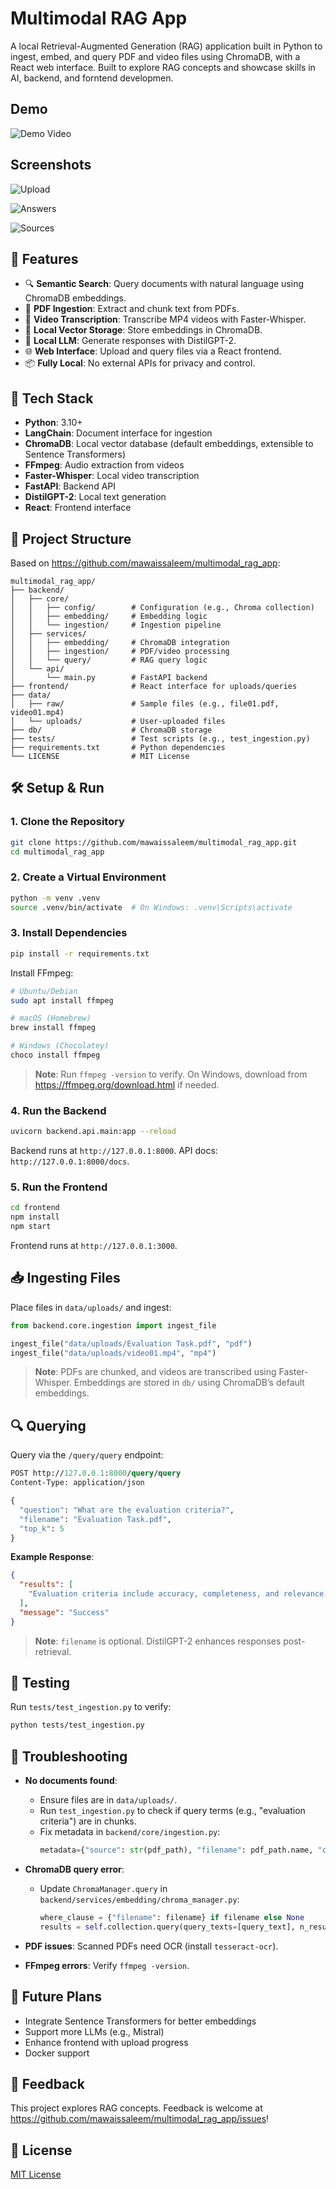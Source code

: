 # Multimodal RAG App

A local Retrieval-Augmented Generation (RAG) application built in Python to ingest, embed, and query PDF and video files using ChromaDB, with a React web interface.
Built to explore RAG concepts and showcase skills in AI, backend, and forntend developmen.

## Demo

![Demo Video](assets/demo.gif)


## Screenshots

![Upload](assets/image03.png)

![Answers](assets/image02.png)

![Sources](assets/image01.png)

## 🚀 Features

- 🔍 **Semantic Search**: Query documents with natural language using ChromaDB embeddings.
- 📄 **PDF Ingestion**: Extract and chunk text from PDFs.
- 🎥 **Video Transcription**: Transcribe MP4 videos with Faster-Whisper.
- 💾 **Local Vector Storage**: Store embeddings in ChromaDB.
- 🧠 **Local LLM**: Generate responses with DistilGPT-2.
- 🌐 **Web Interface**: Upload and query files via a React frontend.
- 📦 **Fully Local**: No external APIs for privacy and control.

## 🧱 Tech Stack

- **Python**: 3.10+
- **LangChain**: Document interface for ingestion
- **ChromaDB**: Local vector database (default embeddings, extensible to Sentence Transformers)
- **FFmpeg**: Audio extraction from videos
- **Faster-Whisper**: Local video transcription
- **FastAPI**: Backend API
- **DistilGPT-2**: Local text generation
- **React**: Frontend interface

## 📂 Project Structure

Based on https://github.com/mawaissaleem/multimodal_rag_app:

```
multimodal_rag_app/
├── backend/
│   ├── core/
│   │   ├── config/        # Configuration (e.g., Chroma collection)
│   │   ├── embedding/     # Embedding logic
│   │   └── ingestion/     # Ingestion pipeline
│   ├── services/
│   │   ├── embedding/     # ChromaDB integration
│   │   ├── ingestion/     # PDF/video processing
│   │   └── query/         # RAG query logic
│   └── api/
│       └── main.py        # FastAPI backend
├── frontend/              # React interface for uploads/queries
├── data/
│   ├── raw/               # Sample files (e.g., file01.pdf, video01.mp4)
│   └── uploads/           # User-uploaded files
├── db/                    # ChromaDB storage
├── tests/                 # Test scripts (e.g., test_ingestion.py)
├── requirements.txt       # Python dependencies
└── LICENSE                # MIT License
```

## 🛠️ Setup & Run

### 1. Clone the Repository

```bash
git clone https://github.com/mawaissaleem/multimodal_rag_app.git
cd multimodal_rag_app
```

### 2. Create a Virtual Environment

```bash
python -m venv .venv
source .venv/bin/activate  # On Windows: .venv\Scripts\activate
```

### 3. Install Dependencies

```bash
pip install -r requirements.txt
```

Install FFmpeg:

```bash
# Ubuntu/Debian
sudo apt install ffmpeg

# macOS (Homebrew)
brew install ffmpeg

# Windows (Chocolatey)
choco install ffmpeg
```

> **Note**: Run `ffmpeg -version` to verify. On Windows, download from https://ffmpeg.org/download.html if needed.

### 4. Run the Backend

```bash
uvicorn backend.api.main:app --reload
```

Backend runs at `http://127.0.0.1:8000`. API docs: `http://127.0.0.1:8000/docs`.

### 5. Run the Frontend

```bash
cd frontend
npm install
npm start
```

Frontend runs at `http://127.0.0.1:3000`.

## 📥 Ingesting Files

Place files in `data/uploads/` and ingest:

```python
from backend.core.ingestion import ingest_file

ingest_file("data/uploads/Evaluation Task.pdf", "pdf")
ingest_file("data/uploads/video01.mp4", "mp4")
```

> **Note**: PDFs are chunked, and videos are transcribed using Faster-Whisper. Embeddings are stored in `db/` using ChromaDB’s default embeddings.

## 🔍 Querying

Query via the `/query/query` endpoint:

```graphql
POST http://127.0.0.1:8000/query/query
Content-Type: application/json

{
  "question": "What are the evaluation criteria?",
  "filename": "Evaluation Task.pdf",
  "top_k": 5
}
```

**Example Response**:

```json
{
  "results": [
    "Evaluation criteria include accuracy, completeness, and relevance."
  ],
  "message": "Success"
}
```

> **Note**: `filename` is optional. DistilGPT-2 enhances responses post-retrieval.

## 🧪 Testing

Run `tests/test_ingestion.py` to verify:

```bash
python tests/test_ingestion.py
```

## 🐛 Troubleshooting

- **No documents found**:
  - Ensure files are in `data/uploads/`.
  - Run `test_ingestion.py` to check if query terms (e.g., "evaluation criteria") are in chunks.
  - Fix metadata in `backend/core/ingestion.py`:
    ```python
    metadata={"source": str(pdf_path), "filename": pdf_path.name, "chunk_id": idx}
    ```

- **ChromaDB query error**:
  - Update `ChromaManager.query` in `backend/services/embedding/chroma_manager.py`:
    ```python
    where_clause = {"filename": filename} if filename else None
    results = self.collection.query(query_texts=[query_text], n_results=n_results, where=where_clause)
    ```

- **PDF issues**: Scanned PDFs need OCR (install `tesseract-ocr`).
- **FFmpeg errors**: Verify `ffmpeg -version`.

## 🧩 Future Plans

- Integrate Sentence Transformers for better embeddings
- Support more LLMs (e.g., Mistral)
- Enhance frontend with upload progress
- Docker support

## 🤝 Feedback

This project explores RAG concepts. Feedback is welcome at https://github.com/mawaissaleem/multimodal_rag_app/issues!

## 📜 License

[MIT License](LICENSE)
